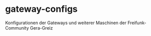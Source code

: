 # gateway-configs
Konfigurationen der Gateways und weiterer Maschinen der Freifunk-Community Gera-Greiz
